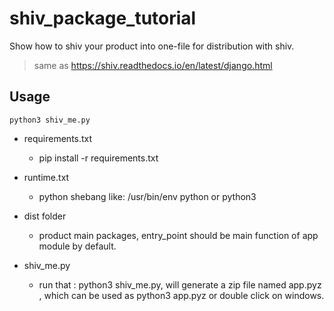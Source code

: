 # shiv_package_tutorial

Show how to shiv your product into one-file for distribution with shiv. 

> same as https://shiv.readthedocs.io/en/latest/django.html

## Usage

```python3 shiv_me.py```

- requirements.txt
  - pip install -r requirements.txt

- runtime.txt
  - python shebang like: /usr/bin/env python or python3
- dist folder
  - product main packages, entry_point should be main function of app  module by default.
- shiv_me.py
  - run that : python3 shiv_me.py, will generate a zip file named app.pyz , which can be used as python3 app.pyz or double click on windows.
